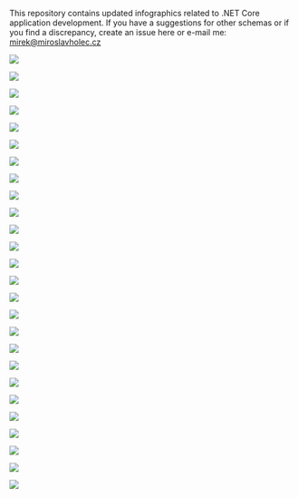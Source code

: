 This repository contains updated infographics related to .NET Core application development. If you have a suggestions for other schemas or if you find a discrepancy, create an issue here or e-mail me: mirek@miroslavholec.cz


![](schema-asp-net-core-mvc/Snímek1.png)

![](schema-asp-net-core-mvc/Snímek2.png)

![](schema-asp-net-core-mvc/Snímek3.png)

![](schema-asp-net-core-mvc/Snímek4.png)

![](schema-asp-net-core-mvc/Snímek5.png)

![](schema-asp-net-core-mvc/Snímek6.png)

![](schema-asp-net-core-mvc/Snímek7.png)

![](schema-asp-net-core-mvc/Snímek8.png)

![](schema-asp-net-core-mvc/Snímek9.png)

![](schema-asp-net-core-mvc/Snímek10.png)

![](schema-asp-net-core-mvc/Snímek11.png)

![](schema-asp-net-core-mvc/Snímek12.png)

![](schema-asp-net-core-mvc/Snímek13.png)

![](schema-asp-net-core-mvc/Snímek14.png)

![](schema-asp-net-core-mvc/Snímek15.png)

![](schema-asp-net-core-mvc/Snímek16.png)

![](schema-rest-api/Snímek1.png)

![](schema-rest-api/Snímek2.png)

![](schema-rest-api/Snímek3.png)

![](schema-rest-api/Snímek4.png)

![](schema-rest-api/Snímek5.png)

![](schema-rest-api/Snímek6.png)

![](schema-rest-api/Snímek7.png)

![](schema-rest-api/Snímek8.png)

![](schema-rest-api/Snímek9.png)

![](schema-rest-api/Snímek10.png)



